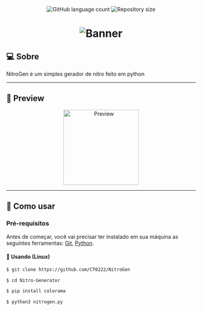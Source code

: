 
<p align="center">
  <img alt="GitHub language count" src="https://img.shields.io/github/languages/count/CT0222/NitroGen?color=%2304D361">

  <img alt="Repository size" src="https://img.shields.io/github/repo-size/CT0222/NitroGen">
  
 
</p>
<h1 align="center">
    <img alt="Banner" title="Banner" src="https://i.ibb.co/DVtgHPL/Banner.jpg" />
</h1>

## 💻 Sobre

NitroGen é um simples gerador de nitro feito em python

---

## 🎨 Preview

<p align="center">
  <img alt="Preview" title="Preview" src="https://i.ibb.co/Zh07cx8/Preview.png" width="200px">
</p>

---

## 🚀 Como usar

### Pré-requisitos

Antes de começar, você vai precisar ter instalado em sua máquina as seguintes ferramentas:
[Git](https://git-scm.com), [Python](https://python.org). 

#### 🎲 Usando (Linux)

```bash
$ git clone https://github.com/CT0222/NitroGen

$ cd Nitro-Generator

$ pip install colorama

$ python3 nitrogen.py
```
